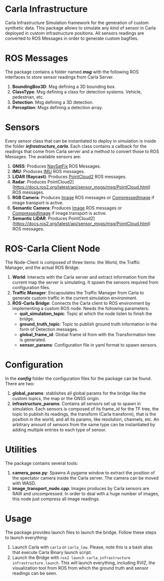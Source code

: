 
# Carla Infrastructure
Carla Infrastructure Simulation framework for the generation of custom synthetic data. This package allows to simulate any kind of sensor in Carla deployed in custom infrastructure positions. All sensors readings are converted to ROS Messages in order to generate custom bagfiles.

# ROS Messages
The package contains a folder named **_msg_** with the following ROS interfaces to store sensor readings from Carla Server.
1. **BoundingBox3D**: Msg defining a 3D bounding box.
2. **ClassType**: Msg defining a class for detection systems. Vehicle, pedestrian, etc.
3. **Detection**: Msg defining a 3D detection.
4. **Perception**: Msgs defining a detection array.

# Sensors

Every sensor class that can be instantiated to deploy in simulation is inside the folder **_infrastructure_carla_**. Each class contains a callback for the readings that come from Carla server and a method to convert those to ROS Messages. The available sensors are:
1. **GNSS**: Produces [NavSatFix](https://docs.ros2.org/latest/api/sensor_msgs/msg/NavSatFix.html) ROS Messages.
2. **IMU**: Produces [IMU](https://docs.ros2.org/foxy/api/sensor_msgs/msg/Imu.html) ROS messages.
3. **LiDAR (Raycast)**: Produces [PointCloud2](https://docs.ros2.org/latest/api/sensor_msgs/msg/PointCloud.html) ROS messages.
4. **Radar**: Produces PointCloud2](https://docs.ros2.org/latest/api/sensor_msgs/msg/PointCloud.html) ROS messages.
5. **RGB Camera**: Produces [Image](http://docs.ros.org/en/noetic/api/sensor_msgs/html/msg/Image.html) ROS messages or [CompressedImage](https://docs.ros2.org/galactic/api/sensor_msgs/msg/CompressedImage.html) if image transport is active.
6. **Semantic Camera**:  Produces [Image](http://docs.ros.org/en/noetic/api/sensor_msgs/html/msg/Image.html) ROS messages or [CompressedImage](https://docs.ros2.org/galactic/api/sensor_msgs/msg/CompressedImage.html) if image transport is active.
7. **Semantic LiDAR**: Produces PointCloud2](https://docs.ros2.org/latest/api/sensor_msgs/msg/PointCloud.html) ROS messages.

# ROS-Carla Client Node
The Node-Client is composed of three items: the World, the Traffic Manager, and the actual ROS Bridge.
1. **World**: Interacts with the Carla server and extract information from the current map the server is simulating. It spawn the sensors required from configuration files.
2. **Traffic Manager**: Encapsulates the Traffic Manager from Carla to generate custom traffic in the current simulation environment.
3. **ROS-Carla Bridge**: Connects the Carla client to ROS environment by implementing a custom ROS node. Needs the following parameters:
	- **quit_simulation_topic**: Topic at which the node listen to finish the bridge.
	- **ground_truth_topic**: Topic to publish ground truth information in the form of Detection messages.
	- **global_frame_id**: Global frame id from with the Transformation tree is generated.
	- **sensor_params**: Configuration file in yaml format to spawn sensors.

# Configuration
In the **_config_** folder the configuration files for the package can be found. There are two:
1. **global_params**: stablishes all global params for the bridge like the custom topics, the map or the GNSS origin.
2. **infrastructure_params**: Contains all sensors set up to spawn in simulation. Each sensors is composed of its frame_id for the TF tree, the topic to publish its readings, the transform (Carla transform), that is the position in the world, and all its params, like resolution, channels, etc. An arbitrary amount of sensors from the same type can be instantiated by adding multiple entries to each type of sensor.

# Utilities
The package contains several tools:
1. **camera_pose.py**: Spawns A pygame window to extract the position of the spectator camera inside the Carla server. The camera can be moved with WASD.
2. **image_transport_node.cpp**: Images produces by Carla sensors are RAW and uncompressed. In order to deal with a huge number of images, this node just compress all image readings.

# Usage
The package provides launch files to launch the bridge. Follow these steps to launch everything:
1. Launch Carla with ``carla`` or ``carla_low``. Please, note this is a bash alias that execute Carla Binary launch script.
2. Launch the Bridge with ``ros2 launch carla_infrastructure infrastructure.launch``. This will launch everything, including RVIZ, the visualization tool from ROS from which the ground truth and sensor readings can be seen.


